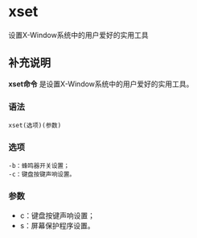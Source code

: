 xset
===

设置X-Window系统中的用户爱好的实用工具

## 补充说明

**xset命令** 是设置X-Window系统中的用户爱好的实用工具。

### 语法  

```
xset(选项)(参数)
```

### 选项  

```
-b：蜂鸣器开关设置；
-c：键盘按键声响设置。
```

### 参数  

*   c：键盘按键声响设置；
*   s：屏幕保护程序设置。


<!-- Linux命令行搜索引擎：https://jaywcjlove.github.io/linux-command/ -->